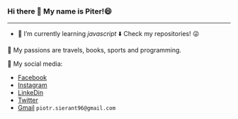 ### Hi there 👋 My name is Piter!😄
---
- 🌱 I’m currently learning _javascript_
:arrow_down: Check my repositories! :stuck_out_tongue_winking_eye:

:sunrise: My passions are travels, books, sports and programming.

💬 My social media: 
* [Facebook](https://www.facebook.com/dzd07)
* [Instagram](https://www.instagram.com/dzd07)
* [LinkeDin](www.linkedin.com/in/piotr-sierant)
* [Twitter](https://twitter.com/dzd07_Piotr)
* [Gmail]() `piotr.sierant96@gmail.com`

